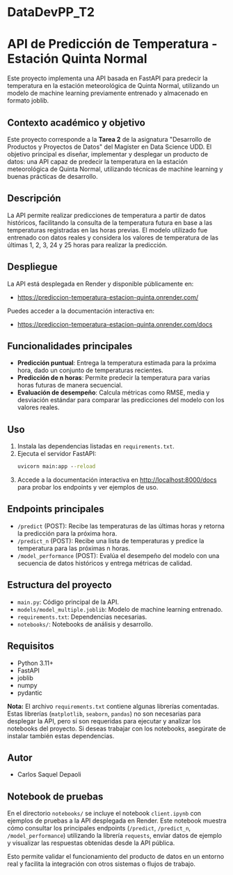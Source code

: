 # DataDevPP_T2

# API de Predicción de Temperatura - Estación Quinta Normal

Este proyecto implementa una API basada en FastAPI para predecir la temperatura en la estación meteorológica de Quinta Normal, utilizando un modelo de machine learning previamente entrenado y almacenado en formato joblib.

## Contexto académico y objetivo

Este proyecto corresponde a la **Tarea 2** de la asignatura "Desarrollo de Productos y Proyectos de Datos" del Magíster en Data Science UDD. El objetivo principal es diseñar, implementar y desplegar un producto de datos: una API capaz de predecir la temperatura en la estación meteorológica de Quinta Normal, utilizando técnicas de machine learning y buenas prácticas de desarrollo.

## Descripción

La API permite realizar predicciones de temperatura a partir de datos históricos, facilitando la consulta de la temperatura futura en base a las temperaturas registradas en las horas previas. El modelo utilizado fue entrenado con datos reales y considera los valores de temperatura de las últimas 1, 2, 3, 24 y 25 horas para realizar la predicción.

## Despliegue

La API está desplegada en Render y disponible públicamente en:

- https://prediccion-temperatura-estacion-quinta.onrender.com/

Puedes acceder a la documentación interactiva en:

- https://prediccion-temperatura-estacion-quinta.onrender.com/docs

## Funcionalidades principales

- **Predicción puntual**: Entrega la temperatura estimada para la próxima hora, dado un conjunto de temperaturas recientes.
- **Predicción de n horas**: Permite predecir la temperatura para varias horas futuras de manera secuencial.
- **Evaluación de desempeño**: Calcula métricas como RMSE, media y desviación estándar para comparar las predicciones del modelo con los valores reales.

## Uso

1. Instala las dependencias listadas en `requirements.txt`.
2. Ejecuta el servidor FastAPI:
   ```cmd
   uvicorn main:app --reload
   ```
3. Accede a la documentación interactiva en [http://localhost:8000/docs](http://localhost:8000/docs) para probar los endpoints y ver ejemplos de uso.

## Endpoints principales

- `/predict` (POST): Recibe las temperaturas de las últimas horas y retorna la predicción para la próxima hora.
- `/predict_n` (POST): Recibe una lista de temperaturas y predice la temperatura para las próximas n horas.
- `/model_performance` (POST): Evalúa el desempeño del modelo con una secuencia de datos históricos y entrega métricas de calidad.

## Estructura del proyecto

- `main.py`: Código principal de la API.
- `models/model_multiple.joblib`: Modelo de machine learning entrenado.
- `requirements.txt`: Dependencias necesarias.
- `notebooks/`: Notebooks de análisis y desarrollo.

## Requisitos
- Python 3.11+
- FastAPI
- joblib
- numpy
- pydantic

**Nota:** El archivo `requirements.txt` contiene algunas librerías comentadas. Estas librerías (`matplotlib`, `seaborn`, `pandas`) no son necesarias para desplegar la API, pero sí son requeridas para ejecutar y analizar los notebooks del proyecto. Si deseas trabajar con los notebooks, asegúrate de instalar también estas dependencias.

## Autor
- Carlos Saquel Depaoli

## Notebook de pruebas

En el directorio `notebooks/` se incluye el notebook `client.ipynb` con ejemplos de pruebas a la API desplegada en Render. Este notebook muestra cómo consultar los principales endpoints (`/predict`, `/predict_n`, `/model_performance`) utilizando la librería `requests`, enviar datos de ejemplo y visualizar las respuestas obtenidas desde la API pública.

Esto permite validar el funcionamiento del producto de datos en un entorno real y facilita la integración con otros sistemas o flujos de trabajo.

